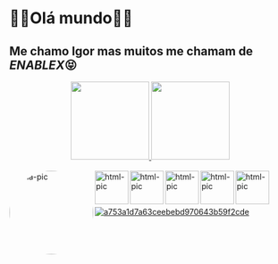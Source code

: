 <h1>🐱‍👤Olá mundo🐱‍👤</h1>
  <h2>Me chamo Igor mas muitos me chamam de <i>ENABLEX</i>😝</h2>

<div align="center">
  <a href="https://github.com/1enablex">
  <img height="140em" src="https://github-readme-stats.vercel.app/api?username=1enablex&show_icons=true&theme=dracula&include_all_commits=true&count_private=true"/>
  <img height="140em" src="https://github-readme-stats.vercel.app/api/top-langs/?username=1enablex&layout=compact&langs_count=7&theme=dracula"/>
</div>
<div style="display: inline_block"><br>
  <img align="left" alt="Ena-pic" height="150" style=" border-radius:50em;"
src="https://cdn.discordapp.com/attachments/965346685624655922/969755092284760074/unknown.png">
<img align="left" alt="html-pic" height="60" style=" border: radius 6px;900px;"
src="https://cdn.jsdelivr.net/gh/devicons/devicon/icons/html5/html5-original-wordmark.svg" />
<img align="left" alt="html-pic" height="60" style=" border: radius 6px;900px;"
src="https://cdn.jsdelivr.net/gh/devicons/devicon/icons/css3/css3-plain-wordmark.svg" />
<img align="left" alt="html-pic" height="60" style=" border: radius 6px;900px;"
src="https://img.icons8.com/color/344/javascript--v1.png" />
<img align="left" alt="html-pic" height="60" style=" border: radius 6px;900px;"
src="https://cdn.discordapp.com/attachments/963785559103385633/969754165070938152/unknown.png" />
<img align="left" alt="html-pic" height="60" style=" border: radius 6px;900px;"
src="https://img.icons8.com/color/344/bootstrap.png" />
<br>
<br>
<br>




</div>

![a753a1d7a63ceebebd970643b59f2cde](https://user-images.githubusercontent.com/100822801/169897526-4206541f-3a1b-493a-9645-a62b4e6c96e4.gif)

